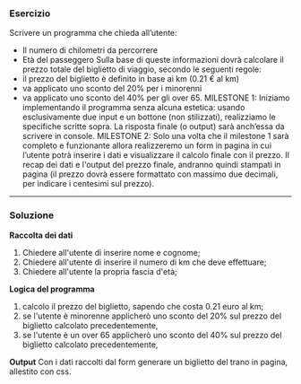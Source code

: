 ### Esercizio
Scrivere un programma che chieda all’utente:
- Il numero di chilometri da percorrere
- Età del passeggero
Sulla base di queste informazioni dovrà calcolare il prezzo totale del biglietto di viaggio, secondo le seguenti regole:
- il prezzo del biglietto è definito in base ai km (0.21 € al km)
- va applicato uno sconto del 20% per i minorenni
- va applicato uno sconto del 40% per gli over 65.
MILESTONE 1:
Iniziamo implementando il programma senza alcuna estetica: usando esclusivamente due input e un bottone (non stilizzati), realizziamo le specifiche scritte sopra. La risposta finale (o output) sarà anch’essa da scrivere in console.
MILESTONE 2:
Solo una volta che il milestone 1 sarà completo e funzionante allora realizzeremo un form in pagina in cui l’utente potrà inserire i dati e visualizzare il calcolo finale con il prezzo.
Il recap dei dati e l'output del prezzo finale, andranno quindi stampati in pagina (il prezzo dovrà essere formattato con massimo due decimali, per indicare i centesimi sul prezzo).

---

### Soluzione
**Raccolta dei dati**
1. Chiedere all'utente di inserire nome e cognome;
2. Chiedere all'utente di inserire il numero di km che deve effettuare;
3. Chiedere all'utente la propria fascia d'età;

**Logica del programma**
1. calcolo il prezzo del biglietto, sapendo che costa 0.21 euro al km;
2. se l'utente è minorenne applicherò uno sconto del 20% sul prezzo del biglietto calcolato precedentemente,
3. se l'utente è un over 65 applicherò uno sconto del 40% sul prezzo del biglietto calcolato precedentemente,

**Output**
Con i dati raccolti dal form generare un biglietto del trano in pagina, allestito con css.